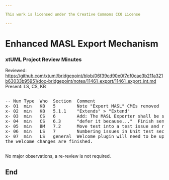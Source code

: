 ```yaml
---

This work is licensed under the Creative Commons CC0 License

---
```


# Enhanced MASL Export Mechanism
### xtUML Project Review Minutes

Reviewed:  https://github.com/xtuml/bridgepoint/blob/06f39cd90e0f7df0cae3b211a321b63033b95951/doc-bridgepoint/notes/11461_export/11461_export_int.md   
Present:  LS, CS, KB

<pre>

-- Num Type  Who  Section  Comment
x- 01  min   KB   5        Note "Export MASL" CMEs removed
x- 02  min   KB   5.1.1    "Extends" > "Extend"
x- 03  min   CS   6        Add: The MASL Exporter shall be selectable from the 'Set Model Compiler' wizard.
x- 04  min   CS   6.3      "defer it because..."  Finish sentence
x- 05  min   BM   7.2      Move test into a test issue and refer to it here
x- 06  min   LS   7        Numbering issues in Unit test section
x- 07  min   LS   general  Welcome plugin will need to be updated.  Unit test issue needs to be updated once
the welcome changes are finished.

</pre>
   
No major observations, a re-review is not required.


End
---
